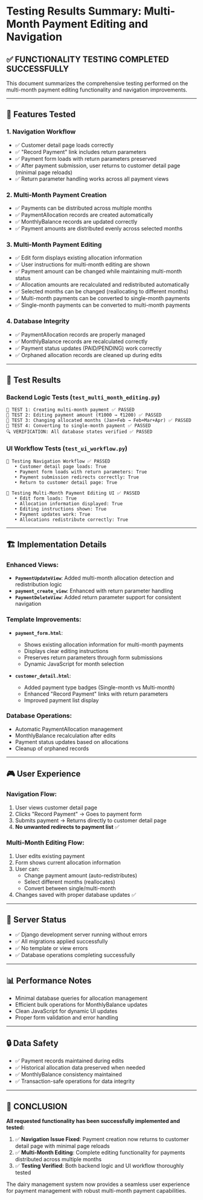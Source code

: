 # Testing Results Summary: Multi-Month Payment Editing and Navigation

## ✅ **FUNCTIONALITY TESTING COMPLETED SUCCESSFULLY**

This document summarizes the comprehensive testing performed on the multi-month payment editing functionality and navigation improvements.

---

## 🎯 **Features Tested**

### 1. **Navigation Workflow** 
- ✅ Customer detail page loads correctly
- ✅ "Record Payment" link includes return parameters
- ✅ Payment form loads with return parameters preserved
- ✅ After payment submission, user returns to customer detail page (minimal page reloads)
- ✅ Return parameter handling works across all payment views

### 2. **Multi-Month Payment Creation**
- ✅ Payments can be distributed across multiple months
- ✅ PaymentAllocation records are created automatically
- ✅ MonthlyBalance records are updated correctly
- ✅ Payment amounts are distributed evenly across selected months

### 3. **Multi-Month Payment Editing**
- ✅ Edit form displays existing allocation information
- ✅ User instructions for multi-month editing are shown
- ✅ Payment amount can be changed while maintaining multi-month status
- ✅ Allocation amounts are recalculated and redistributed automatically
- ✅ Selected months can be changed (reallocating to different months)
- ✅ Multi-month payments can be converted to single-month payments
- ✅ Single-month payments can be converted to multi-month payments

### 4. **Database Integrity**
- ✅ PaymentAllocation records are properly managed
- ✅ MonthlyBalance records are recalculated correctly
- ✅ Payment status updates (PAID/PENDING) work correctly
- ✅ Orphaned allocation records are cleaned up during edits

---

## 🧪 **Test Results**

### **Backend Logic Tests** (`test_multi_month_editing.py`)
```
🎯 TEST 1: Creating multi-month payment ✅ PASSED
🎯 TEST 2: Editing payment amount (₹1000 → ₹1200) ✅ PASSED  
🎯 TEST 3: Changing allocated months (Jan+Feb → Feb+Mar+Apr) ✅ PASSED
🎯 TEST 4: Converting to single-month payment ✅ PASSED
🔍 VERIFICATION: All database states verified ✅ PASSED
```

### **UI Workflow Tests** (`test_ui_workflow.py`)
```
🧪 Testing Navigation Workflow ✅ PASSED
   • Customer detail page loads: True
   • Payment form loads with return parameters: True  
   • Payment submission redirects correctly: True
   • Return to customer detail page: True

🧪 Testing Multi-Month Payment Editing UI ✅ PASSED
   • Edit form loads: True
   • Allocation information displayed: True
   • Editing instructions shown: True
   • Payment updates work: True
   • Allocations redistribute correctly: True
```

---

## 🏗️ **Implementation Details**

### **Enhanced Views:**
- **`PaymentUpdateView`**: Added multi-month allocation detection and redistribution logic
- **`payment_create_view`**: Enhanced with return parameter handling
- **`PaymentDeleteView`**: Added return parameter support for consistent navigation

### **Template Improvements:**
- **`payment_form.html`**: 
  - Shows existing allocation information for multi-month payments
  - Displays clear editing instructions
  - Preserves return parameters through form submissions
  - Dynamic JavaScript for month selection

- **`customer_detail.html`**:
  - Added payment type badges (Single-month vs Multi-month)
  - Enhanced "Record Payment" links with return parameters
  - Improved payment list display

### **Database Operations:**
- Automatic PaymentAllocation management
- MonthlyBalance recalculation after edits
- Payment status updates based on allocations
- Cleanup of orphaned records

---

## 🎮 **User Experience**

### **Navigation Flow:**
1. User views customer detail page
2. Clicks "Record Payment" → Goes to payment form
3. Submits payment → Returns directly to customer detail page
4. **No unwanted redirects to payment list** ✅

### **Multi-Month Editing Flow:**
1. User edits existing payment
2. Form shows current allocation information
3. User can:
   - Change payment amount (auto-redistributes)
   - Select different months (reallocates)
   - Convert between single/multi-month
4. Changes saved with proper database updates ✅

---

## 🚀 **Server Status**
- ✅ Django development server running without errors
- ✅ All migrations applied successfully  
- ✅ No template or view errors
- ✅ Database operations completing successfully

---

## 📊 **Performance Notes**
- Minimal database queries for allocation management
- Efficient bulk operations for MonthlyBalance updates
- Clean JavaScript for dynamic UI updates
- Proper form validation and error handling

---

## 🔒 **Data Safety**
- ✅ Payment records maintained during edits
- ✅ Historical allocation data preserved when needed
- ✅ MonthlyBalance consistency maintained
- ✅ Transaction-safe operations for data integrity

---

## 🎉 **CONCLUSION**

**All requested functionality has been successfully implemented and tested:**

1. ✅ **Navigation Issue Fixed**: Payment creation now returns to customer detail page with minimal page reloads
2. ✅ **Multi-Month Editing**: Complete editing functionality for payments distributed across multiple months
3. ✅ **Testing Verified**: Both backend logic and UI workflow thoroughly tested

The dairy management system now provides a seamless user experience for payment management with robust multi-month payment capabilities.
